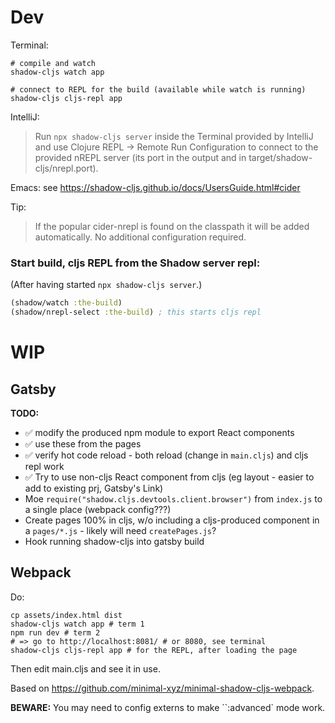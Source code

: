 Dev
===

Terminal:

```
# compile and watch
shadow-cljs watch app

# connect to REPL for the build (available while watch is running)
shadow-cljs cljs-repl app
```

IntelliJ:

> Run `npx shadow-cljs server` inside the Terminal provided by IntelliJ and use Clojure REPL → Remote Run Configuration to connect to the provided nREPL server (its port in the output and in target/shadow-cljs/nrepl.port).

Emacs: see https://shadow-cljs.github.io/docs/UsersGuide.html#cider

Tip:

> If the popular cider-nrepl is found on the classpath it will be added automatically. No additional configuration required.

### Start build, cljs REPL from the Shadow server repl:

(After having started `npx shadow-cljs server`.)

```clj
(shadow/watch :the-build)
(shadow/nrepl-select :the-build) ; this starts cljs repl
```

WIP
=======

Gatsby
------

**TODO:**

* ✅ modify the produced npm module to export React components
* ✅ use these from the pages
* ✅ verify hot code reload - both reload (change in `main.cljs`) and cljs repl work
* ✅ Try to use non-cljs React component from cljs (eg layout - easier to add to existing prj, Gatsby's Link)
* Moe `require("shadow.cljs.devtools.client.browser")` from `index.js` to a single place (webpack config???)
* Create pages 100% in cljs, w/o including a cljs-produced component in a `pages/*.js` - likely will need `createPages.js`?
* Hook running shadow-cljs into gatsby build

Webpack
-------

Do:

```
cp assets/index.html dist
shadow-cljs watch app # term 1
npm run dev # term 2
# => go to http://localhost:8081/ # or 8080, see terminal
shadow-cljs cljs-repl app # for the REPL, after loading the page
```

Then edit main.cljs and see it in use.

Based on https://github.com/minimal-xyz/minimal-shadow-cljs-webpack.

**BEWARE:** You may need to config externs to make ``:advanced` mode work.
